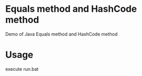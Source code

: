 Equals method and HashCode method
======
Demo of Java Equals method and HashCode method


Usage
======
execute run.bat